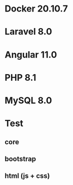 
# Docker 20.10.7

# Laravel 8.0

# Angular 11.0

# PHP 8.1

# MySQL 8.0

# Test

## core
## bootstrap
## html (js + css)
